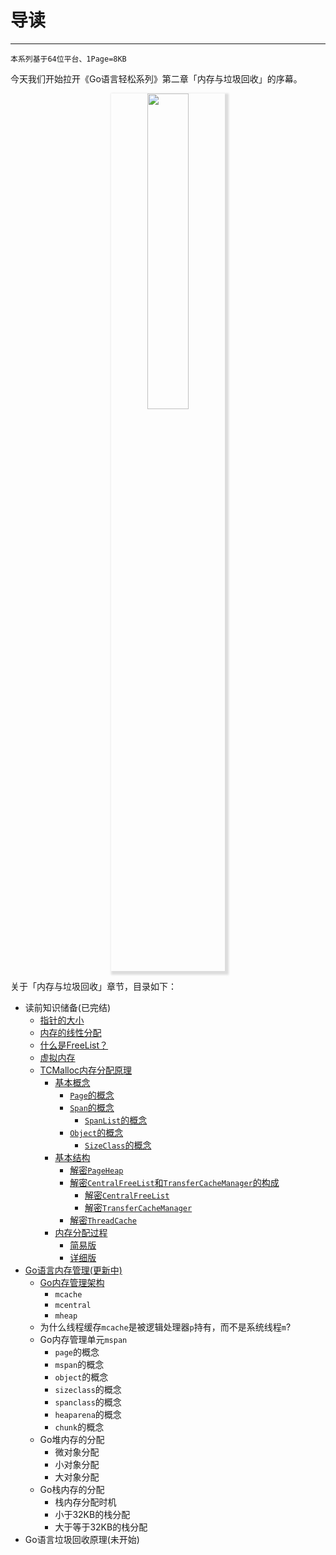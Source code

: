 # 导读
---

```
本系列基于64位平台、1Page=8KB
```

今天我们开始拉开《Go语言轻松系列》第二章「内存与垃圾回收」的序幕。

<p align="center">
  <img src="http://cdn.tigerb.cn/20210109200839.png" style="width:36%;box-shadow: 3px 3px 3px 3px #ddd;">
</p>

关于「内存与垃圾回收」章节，目录如下：

- 读前知识储备(已完结)
	+ [指针的大小](/kernal/memory-pointer)
    + [内存的线性分配](/kernal/tCMalloc?id=内存的线性分配)
    + [什么是FreeList？](/kernal/tCMalloc?id=什么是freelist？)
    + [虚拟内存](/kernal/tCMalloc?id=虚拟内存)
	+ [TCMalloc内存分配原理](/kernal/tCMalloc?id=什么是tcmalloc？)
		* [基本概念](/kernal/tCMalloc?id=tcmalloc中的五个基本概念)
			- [`Page`的概念](/kernal/tcmalloc?id=page的概念)
			- [`Span`的概念](/kernal/tcmalloc?id=span和spanlist的概念)
				+ [`SpanList`的概念](/kernal/tcmalloc?id=span和spanlist的概念)
			- [`Object`的概念](/kernal/tcmalloc?id=object和sizeclass的概念)
				+ [`SizeClass`的概念](/kernal/tcmalloc?id=object和sizeclass的概念)
		* [基本结构](/kernal/tcmalloc?id=解密tcmalloc的基本结构)
			- [解密`PageHeap`](/kernal/tcmalloc?id=解密pageheap)
			- [解密`CentralFreeList`和`TransferCacheManager`的构成](/kernal/tcmalloc?id=解密centralfreelist和transfercachemanager的构成)
				+ [解密`CentralFreeList`](/kernal/tcmalloc?id=解密centralfreelist)
				+ [解密`TransferCacheManager`](/kernal/tcmalloc?id=解密transfercachemanager)
			- [解密`ThreadCache`](/kernal/tcmalloc?id=解密threadcache的构成)
		* [内存分配过程](/kernal/tcmalloc?id=解密tcmalloc的内存分配过程)
			- [简易版](/kernal/tcmalloc?id=简易版)
			- [详细版](/kernal/tcmalloc?id=详细版)
- [Go语言内存管理(更新中)](kernal/memory-arch)
	+ [Go内存管理架构](kernal/memory-arch?id=go内存管理架构)
		* `mcache`
		* `mcentral`
		* `mheap`
	+ 为什么线程缓存`mcache`是被逻辑处理器`p`持有，而不是系统线程`m`?
	+ Go内存管理单元`mspan`
		* `page`的概念
		* `mspan`的概念
		* `object`的概念
		* `sizeclass`的概念
		* `spanclass`的概念
		* `heaparena`的概念
		* `chunk`的概念
	+ Go堆内存的分配
		* 微对象分配
		* 小对象分配
		* 大对象分配
	+ Go栈内存的分配
		* 栈内存分配时机
		* 小于32KB的栈分配
		* 大于等于32KB的栈分配
- Go语言垃圾回收原理(未开始)